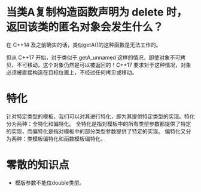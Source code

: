 # 当类A复制构造函数声明为 delete 时，返回该类的匿名对象会发生什么？

在 C++14 及之前确实的话，类似getA()的这种函数是无法工作的。

但从 C++17 开始，对于类似于 getA_unnamed 这样的情况，即使对象不可拷贝、不可移动，这个对象仍然是可以被返回的！C++17 要求对于这种情况，对象必须被直接构造在目标位置上，不经过任何拷贝或移动。

# 特化
针对特定类型的模板，我们可以对其进行特化，即为其提供特定类型的实现。特化分为两种：全特化和偏特化。
全特化是指对模板中的所有类型参数都提供了特定的实现，而偏特化是指对模板中的部分类型参数提供了特定的实现。
偏特化又分为两种：类模板偏特化和函数模板偏特化。

# 零散的知识点
- 模版参数不能位double类型。
